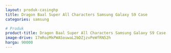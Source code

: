 ```yaml
---
layout: produk-casinghp
title: Dragon Baal Super All Characters Samsung Galaxy S9 Case
categories: samsung

# Produk
product-title: Dragon Baal Super All Characters Samsung Galaxy S9 Case
image-drive: 17mRozMkPWASouwaL2bDZjzvPeWfRN52h
harga: 90000
---
```


